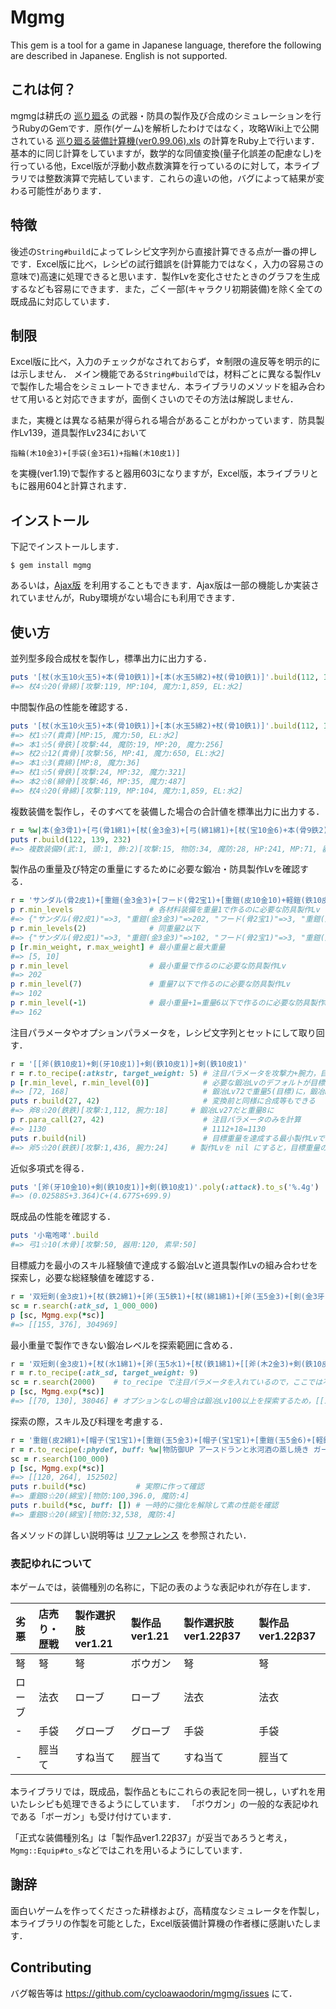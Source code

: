 # Mgmg
This gem is a tool for a game in Japanese language, therefore the following are described in Japanese. English is not supported.

## これは何？
mgmgは耕氏の [巡り廻る](http://rebellionrpg.blog80.fc2.com/) の武器・防具の製作及び合成のシミュレーションを行うRubyのGemです．原作(ゲーム)を解析したわけではなく，攻略Wiki上で公開されている [巡り廻る装備計算機(ver0.99.06).xls](https://wikiwiki.jp/guruguru/%E8%A3%85%E5%82%99%E5%93%81%E5%90%88%E6%88%90#n07db4f5) の計算をRuby上で行います．基本的に同じ計算をしていますが，数学的な同値変換(量子化誤差の配慮なし)を行っている他，Excel版が浮動小数点数演算を行っているのに対して，本ライブラリでは整数演算で完結しています．これらの違いの他，バグによって結果が変わる可能性があります．

## 特徴
後述の`String#build`によってレシピ文字列から直接計算できる点が一番の押しです．Excel版に比べ，レシピの試行錯誤を(計算能力ではなく，入力の容易さの意味で)高速に処理できると思います．製作Lvを変化させたときのグラフを生成するなども容易にできます．また，ごく一部(キャラクリ初期装備)を除く全ての既成品に対応しています．

## 制限
Excel版に比べ，入力のチェックがなされておらず，☆制限の違反等を明示的には示しません．
メイン機能である`String#build`では，材料ごとに異なる製作Lvで製作した場合をシミュレートできません．本ライブラリのメソッドを組み合わせて用いると対応できますが，面倒くさいのでその方法は解説しません．

また，実機とは異なる結果が得られる場合があることがわかっています．防具製作Lv139，道具製作Lv234において
```
指輪(木10金3)+[手袋(金3石1)+指輪(木10皮1)]
```
を実機(ver1.19)で製作すると器用603になりますが，Excel版，本ライブラリともに器用604と計算されます．

## インストール
下記でインストールします．

    $ gem install mgmg

あるいは，[Ajax版](http://cycloawaodorin.sakura.ne.jp/sonota/mgmg/mgmg.html) を利用することもできます．Ajax版は一部の機能しか実装されていませんが，Ruby環境がない場合にも利用できます．

## 使い方
並列型多段合成杖を製作し，標準出力に出力する．

```ruby
puts '[杖(水玉10火玉5)+本(骨10鉄1)]+[本(水玉5綿2)+杖(骨10鉄1)]'.build(112, 176)
#=> 杖4☆20(骨綿)[攻撃:119, MP:104, 魔力:1,859, EL:水2]
```

中間製作品の性能を確認する．

```ruby
puts '[杖(水玉10火玉5)+本(骨10鉄1)]+[本(水玉5綿2)+杖(骨10鉄1)]'.build(112, 176).history
#=> 杖1☆7(貴貴)[MP:15, 魔力:50, EL:水2]
#=> 本1☆5(骨鉄)[攻撃:44, 魔防:19, MP:20, 魔力:256]
#=> 杖2☆12(貴骨)[攻撃:56, MP:41, 魔力:650, EL:水2]
#=> 本1☆3(貴綿)[MP:8, 魔力:36]
#=> 杖1☆5(骨鉄)[攻撃:24, MP:32, 魔力:321]
#=> 本2☆8(綿骨)[攻撃:46, MP:35, 魔力:487]
#=> 杖4☆20(骨綿)[攻撃:119, MP:104, 魔力:1,859, EL:水2]
```

複数装備を製作し，そのすべてを装備した場合の合計値を標準出力に出力する．

```ruby
r = %w|本(金3骨1)+[弓(骨1綿1)+[杖(金3金3)+[弓(綿1綿1)+[杖(宝10金6)+本(骨9鉄2)]]]] フード(石10骨9) 首飾り(宝10水10) 指輪(木10金10)|
puts r.build(122, 139, 232)
#=> 複数装備9(武:1, 頭:1, 飾:2)[攻撃:15, 物防:34, 魔防:28, HP:241, MP:71, 器用:223, 素早:222, 魔力:6,604]
```

製作品の重量及び特定の重量にするために必要な鍛冶・防具製作Lvを確認する．

```ruby
r = 'サンダル(骨2皮1)+[重鎧(金3金3)+[フード(骨2宝1)+[重鎧(皮10金10)+軽鎧(鉄10皮1)]]]'
p r.min_levels                 # 各材料装備を重量1で作るのに必要な防具製作Lv
#=> {"サンダル(骨2皮1)"=>3, "重鎧(金3金3)"=>202, "フード(骨2宝1)"=>3, "重鎧(皮10金10)"=>162, "軽鎧(鉄10皮1)"=>68}
p r.min_levels(2)              # 同重量2以下
#=> {"サンダル(骨2皮1)"=>3, "重鎧(金3金3)"=>102, "フード(骨2宝1)"=>3, "重鎧(皮10金10)"=>42, "軽鎧(鉄10皮1)"=>27}
p [r.min_weight, r.max_weight] # 最小重量と最大重量
#=> [5, 10]
p r.min_level                  # 最小重量で作るのに必要な防具製作Lv
#=> 202
p r.min_level(7)               # 重量7以下で作るのに必要な防具製作Lv
#=> 102
p r.min_level(-1)              # 最小重量+1=重量6以下で作るのに必要な防具製作Lv
#=> 162
```

注目パラメータやオプションパラメータを，レシピ文字列とセットにして取り回す．
```ruby
r = '[[斧(鉄10皮1)+剣(牙10皮1)]+剣(鉄10皮1)]+剣(鉄10皮1)'
r = r.to_recipe(:atkstr, target_weight: 5) # 注目パラメータを攻撃力+腕力，目標重量を5に設定
p [r.min_level, r.min_level(0)]            # 必要な鍛冶Lvのデフォルトが目標重量ベースに
#=> [72, 168]                              # 鍛冶Lv72で重量5(目標)に，鍛冶Lv168で重量4(最小)になる
puts r.build(27, 42)                       # 変換前と同様に合成等もできる
#=> 斧8☆20(鉄鉄)[攻撃:1,112, 腕力:18]     # 鍛冶Lv27だと重量8に
p r.para_call(27, 42)                      # 注目パラメータのみを計算
#=> 1130                                   # 1112+18=1130
puts r.build(nil)                          # 目標重量を達成する最小製作Lvで製作
#=> 斧5☆20(鉄鉄)[攻撃:1,436, 腕力:24]     # 製作Lvを nil にすると，目標重量のための最小 (72, 42) で製作
```

近似多項式を得る．

```ruby
puts '[斧(牙10金10)+剣(鉄10皮1)]+剣(鉄10皮1)'.poly(:attack).to_s('%.4g')
#=> (0.02588S+3.364)C+(4.677S+699.9)
```

既成品の性能を確認する．

```ruby
puts '小竜咆哮'.build
#=> 弓1☆10(木骨)[攻撃:50, 器用:120, 素早:50]
```

目標威力を最小のスキル経験値で達成する鍛冶Lvと道具製作Lvの組み合わせを探索し，必要な総経験値を確認する．

```ruby
r = '双短剣(金3皮1)+[杖(鉄2綿1)+[斧(玉5鉄1)+[杖(綿1綿1)+[斧(玉5金3)+[剣(金3牙1)+[斧(木2牙1)+[剣(木2牙1)+双短剣(鉄10木1)]]]]]]]'
sc = r.search(:atk_sd, 1_000_000)
p [sc, Mgmg.exp(*sc)]
#=> [[155, 376], 304969]
```

最小重量で製作できない鍛冶レベルを探索範囲に含める．

```ruby
r = '双短剣(金3皮1)+[杖(水1綿1)+[斧(玉5水1)+[杖(鉄1綿1)+[[斧(木2金3)+剣(鉄10皮1)]+[剣(木2綿1)+双短剣(鉄10皮1)]]]]]'
r = r.to_recipe(:atk_sd, target_weight: 9)
sc = r.search(2000)    # to_recipe で注目パラメータを入れているので，ここでは不要
p [sc, Mgmg.exp(*sc)]
#=> [[70, 130], 38046] # オプションなしの場合は鍛冶Lv100以上を探索するため，[[100, 126], 41054] になる
```

探索の際，スキル及び料理を考慮する．

```ruby
r = '重鎧(皮2綿1)+[帽子(宝1宝1)+[重鎧(玉5金3)+[帽子(宝1宝1)+[重鎧(玉5金6)+[軽鎧(金3骨1)+[重鎧(皮2骨1)+軽鎧(鉄10綿1)]]]]]]'
r = r.to_recipe(:phydef, buff: %w|物防御UP アースドランと氷河酒の蒸し焼き ガードアップ|)
sc = r.search(100_000)
p [sc, Mgmg.exp(*sc)]
#=> [[120, 264], 152502]
puts r.build(*sc)           # 実際に作って確認
#=> 重鎧8☆20(綿宝)[物防:100,396.0, 魔防:4]
puts r.build(*sc, buff: []) # 一時的に強化を解除して素の性能を確認
#=> 重鎧8☆20(綿宝)[物防:32,538, 魔防:4]
```

各メソッドの詳しい説明等は [リファレンス](./reference.md) を参照されたい．

### 表記ゆれについて
本ゲームでは，装備種別の名称に，下記の表のような表記ゆれが存在します．

|劣悪|店売り・歴戦|製作選択肢ver1.21|製作品ver1.21|製作選択肢ver1.22β37|製作品ver1.22β37|
|:-|:-|:-|:-|:-|:-|
|弩|弩|弩|ボウガン|弩|弩|
|ローブ|法衣|ローブ|ローブ|法衣|法衣|
|-|手袋|グローブ|グローブ|手袋|手袋|
|-|脛当て|すね当て|脛当て|すね当て|脛当て|

本ライブラリでは，既成品，製作品ともにこれらの表記を同一視し，いずれを用いたレシピも処理できるようにしています．
「ボウガン」の一般的な表記ゆれである「ボーガン」も受け付けています．

「正式な装備種別名」は「製作品ver1.22β37」が妥当であろうと考え，`Mgmg::Equip#to_s`などではこれを用いるようにしています．

## 謝辞
面白いゲームを作ってくださった耕様および，高精度なシミュレータを作製し，本ライブラリの作製を可能とした，Excel版装備計算機の作者様に感謝いたします．

## Contributing
バグ報告等は https://github.com/cycloawaodorin/mgmg/issues にて．
